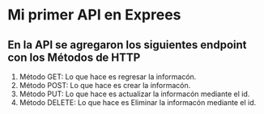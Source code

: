 # Mi primer API en Exprees
## En la API se agregaron los siguientes endpoint con los Métodos de HTTP
1. Método GET: Lo que hace es regresar la informacón.
2. Método POST: Lo que hace es crear la informacón.
3. Método PUT: Lo que hace es actualizar la informacón mediante el id.
4. Método DELETE: Lo que hace es Eliminar la informacón mediante el id.
